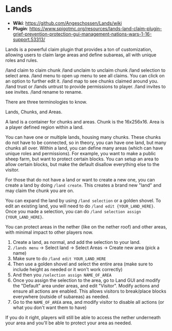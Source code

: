 # Lands

* **Wiki**: https://github.com/Angeschossen/Lands/wiki
* **Plugin**: https://www.spigotmc.org/resources/lands-land-claim-plugin-grief-prevention-protection-gui-management-nations-wars-1-16-support.53313/

Lands is a powerful claim plugin that provides a ton of customization, allowing users to claim large areas and define subareas, all with unique roles and rules.

/land claim to claim chunk
/land unclaim to unclaim chunk
/land selection to select area.
/land menu to open up menu to see all claims. You can click on an option to further edit it. 
/land map to see chunks claimed around you.
/land trust or /lands untrust to provide permissions to player.
/land invites to see invites.
/land rename to rename.

There are three terminologies to know. 

Lands, Chunks, and Areas.

A land is a container for chunks and areas.
Chunk is the 16x256x16.
Area is a player defined region within a land.

You can have one or multiple lands, housing many chunks. These chunks do not have to be connected, so in theory, you can have one land, but many chunks all over. Within a land, you can define many areas (which can have unique roles and permissions). For example, you want to make a public sheep farm, but want to protect certain blocks. You can setup an area to allow certain blocks, but make the default disallow everything else to the visitor. 

For those that do not have a land or want to create a new one, you can create a land by doing `/land create`. This creates a brand new "land" and may claim the chunk you are on.

You can expand the land by using `/land selection` or a golden shovel. To edit an existing land, you will need to do `/land edit {YOUR_LAND_HERE}`. Once you made a selection, you can do `/land selection assign {YOUR_LAND_HERE}`.

You can protect areas in the nether (like on the nether roof) and other areas, with minimal impact to other players now.

1. Create a land, as normal, and add the selection to your land.
2. `/lands menu` -> Select land -> Select Areas -> Create new area (pick a name)
3. Make sure to do `/land edit YOUR_LAND_HERE`
4. Then use a golden shovel and select the entire area (make sure to include height as needed or it won't work correctly)
5. And then you `/selection assign NAME_OF_AREA`
6. Once you assign the selection to the area, go to Land GUI and modify the "Default" area under areas, and edit "Visitor". Modify actions and ensure all actions are enabled. This allows visitors to break/place blocks everywhere (outside of subareas) as needed.
7. Go to the `NAME_OF_AREA` area, and modify visitor to disable all actions (or what you don't want them to have)

If you do it right, players will still be able to access the nether underneath your area and you'll be able to protect your area as needed.
